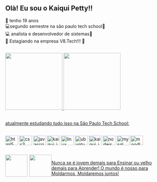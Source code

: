  ##
 ## Olà! Eu sou o Kaiqui Petty!!
 💎 tenho 19 anos <br>
 💻segundo semestre na são paulo tech school👾 <br>
 💻 analista e desenvolvedor de sistemas👾 <br>
 💼 Estagiando na empresa V8.Tech!!! 💟
 ##

 <div>
 <a href= "https://github.com/oKaiquiPetty">
  <img height= "180cm" src= "https://github-readme-stats.vercel.app/api?username=oKaiquiPetty&show_icons=true&theme=radical&include_all_commits=true&count_private=false" />
   <img height= "180cm" src ="https://github-readme-stats.vercel.app/api/top-langs/?username=oKaiquiPetty&layout=compact&langs_count=16&theme=radical" />
</div> <br>

atualmente estudando tudo isso na São Paulo Tech School:
  <div style="display: inline-block;"> <br>


   

  <img align="center" src="https://cdn.jsdelivr.net/gh/devicons/devicon/icons/html5/html5-original.svg" alt="html5" height="30" width="40">
        
  <img align="center" src="https://cdn.jsdelivr.net/gh/devicons/devicon/icons/css3/css3-original-wordmark.svg" alt="css3" height="30" width="40">
        
   <img align="center" src="https://cdn.jsdelivr.net/gh/devicons/devicon/icons/javascript/javascript-original.svg" alt="javascript" height="30" width="40">
        
  <img align="center" src="https://cdn.jsdelivr.net/gh/devicons/devicon/icons/vscode/vscode-original.svg" alt="kaiqui_ide" height="30" width="40">
        
   <img align="center" src="https://cdn.jsdelivr.net/gh/devicons/devicon/icons/linux/linux-original.svg" alt="linux" height="30" width="40">
        
  <img align="center" src="https://cdn.jsdelivr.net/gh/devicons/devicon/icons/ubuntu/ubuntu-plain-wordmark.svg" alt="ubuntu" height="30" width="40">
        
   <img align="center" src="https://cdn.jsdelivr.net/gh/devicons/devicon/icons/arduino/arduino-original-wordmark.svg" alt="kaiqui_ide" height="30" width="40">
        
   <img align="center" src="https://cdn.jsdelivr.net/gh/devicons/devicon/icons/nodejs/nodejs-original-wordmark.svg" alt="nodejs" height="30" width="40">
        
   <img align="center" src="https://cdn.jsdelivr.net/gh/devicons/devicon/icons/mysql/mysql-original-wordmark.svg" alt="mysql" height="30" width="40">
        
  <img align="center" src="https://cdn.jsdelivr.net/gh/devicons/devicon/icons/moodle/moodle-original.svg" alt="moodle" height="30" width="40">
  
  </div>
 
  
  ## 
  
  
   <div style="display: flex;" >
   
   <img align="left" height="70" width="70" src="https://3.bp.blogspot.com/-c6fyaF8QrSo/XL9tB7eVEgI/AAAAAAAACEA/g2XMpONIwDYHqCde0SDvdI6DmdRXiw6NwCLcBGAs/s1600/Marco.gif" alt="">


     
   <img align="right"  src="https://images-wixmp-ed30a86b8c4ca887773594c2.wixmp.com/f/4763bffd-6902-4b2b-b899-107819b82fe3/dduh8p7-72e600a9-cd7b-482a-a974-fb218cc1181d.gif?token=eyJ0eXAiOiJKV1QiLCJhbGciOiJIUzI1NiJ9.eyJzdWIiOiJ1cm46YXBwOjdlMGQxODg5ODIyNjQzNzNhNWYwZDQxNWVhMGQyNmUwIiwiaXNzIjoidXJuOmFwcDo3ZTBkMTg4OTgyMjY0MzczYTVmMGQ0MTVlYTBkMjZlMCIsIm9iaiI6W1t7InBhdGgiOiJcL2ZcLzQ3NjNiZmZkLTY5MDItNGIyYi1iODk5LTEwNzgxOWI4MmZlM1wvZGR1aDhwNy03MmU2MDBhOS1jZDdiLTQ4MmEtYTk3NC1mYjIxOGNjMTE4MWQuZ2lmIn1dXSwiYXVkIjpbInVybjpzZXJ2aWNlOmZpbGUuZG93bmxvYWQiXX0.XlP_9L_CrJ2RGHwgBivvvoCICkvWVeDagBjGa9Zp9hA" alt="" height="70" width="70">
   

<br>
Nunca se é jovem demais para Ensinar ou velho demais para Aprender! 
O mundo é nosso para Moldarmos, Moldaremos juntos!
 <br>
 </div>

   
